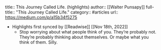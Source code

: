 title:: This Journey Called Life. (highlights)
author:: [[Walter Punsapy]]
full-title:: "This Journey Called Life."
category:: #articles
url:: https://medium.com/p/a15b34f5275

- Highlights first synced by [[Readwise]] [[Nov 18th, 2022]]
	- Stop worrying about what people think of you. They’re probably not. They’re probably thinking about themselves. Or maybe what you think of them. Silly.